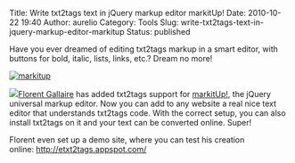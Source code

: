 Title: Write txt2tags text in jQuery markup editor markitUp!
Date: 2010-10-22 19:40
Author: aurelio
Category: Tools
Slug: write-txt2tags-text-in-jquery-markup-editor-markitup
Status: published

Have you ever dreamed of editing txt2tags markup in a smart editor, with
buttons for bold, italic, lists, links, etc.? Dream no more!

[![](http://txt2tags.files.wordpress.com/2010/10/markitup.png "markitup")](http://etxt2tags.appspot.com/)

![](http://txt2tags.sourceforge.net/team/img/fgallaire.jpg)[Florent
Gallaire](http://fgallaire.flext.net) has added txt2tags support for
[markitUp!](http://markitup.jaysalvat.com/), the jQuery universal markup
editor. Now you can add to any website a real nice text editor that
understands txt2tags code. With the correct setup, you can also install
txt2tags on it and your text can be converted online. Super!

Florent even set up a demo site, where you can test his creation
online: <http://etxt2tags.appspot.com/>
